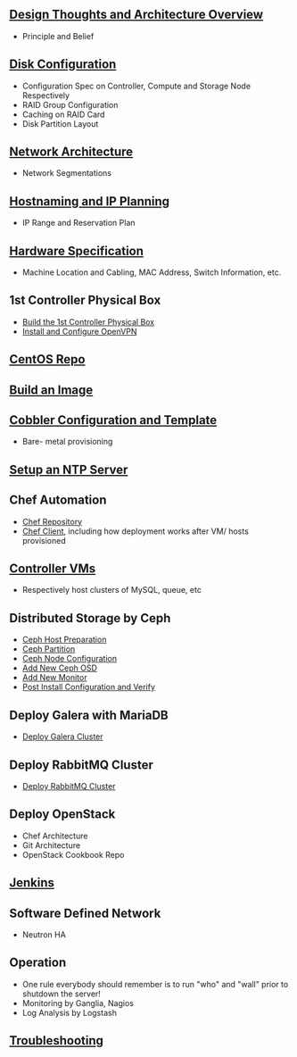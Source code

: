 ## [Design Thoughts and Architecture Overview](ArchitectureOverview.markdown)
  * Principle and Belief

## [Disk Configuration](DiskConfiguration.markdown)
  * Configuration Spec on Controller, Compute and Storage Node Respectively
  * RAID Group Configuration
  * Caching on RAID Card
  * Disk Partition Layout

## [Network Architecture](NetworkConfiguration.markdown)
  * Network Segmentations

## [Hostnaming and IP Planning](IPPlanning.markdown)
  * IP Range and Reservation Plan

## [Hardware Specification](HardwareSpec.markdown)
  * Machine Location and Cabling, MAC Address, Switch Information, etc.

## 1st Controller Physical Box
  * [Build the 1st Controller Physical Box](BuildFirstBox.markdown)
  * [Install and Configure OpenVPN](InstallAndConfigureOpenvpn.markdown)

## [CentOS Repo](CreateCentosRepo.markdown)

## [Build an Image](BuildAnImage.markdown)

## [Cobbler Configuration and Template](BuildCobblerVM.markdown)
  * Bare- metal provisioning

## [Setup an NTP Server](CreateNTP.markdown)

## Chef Automation
  * [Chef Repository](ChefRepo.markdown)
  * [Chef Client](ChefClient.markdown), including how deployment works after VM/ hosts provisioned

## [Controller VMs](BuildControllerVM.markdown)
  * Respectively host clusters of MySQL, queue, etc

## Distributed Storage by Ceph
  * [Ceph Host Preparation](CephPrepare.markdown)
  * [Ceph Partition](CephPartition.markdown)
  * [Ceph Node Configuration](CephDistributedStorage.markdown)
  * [Add New Ceph OSD](CephAddOSD.markdown)
  * [Add New Monitor](CephAddMon.markdown)
  * [Post Install Configuration and Verify](CephPostConfiguration.markdown)

## Deploy Galera with MariaDB
  * [Deploy Galera Cluster](DeployGalera.markdown)

## Deploy RabbitMQ Cluster
  * [Deploy RabbitMQ Cluster](DeployRabbitMQCluster.markdown)

## Deploy OpenStack
  * Chef Architecture
  * Git Architecture
  * OpenStack Cookbook Repo

## [Jenkins](BuildJenkins.markdown)

## Software Defined Network
  * Neutron HA

## Operation
  * One rule everybody should remember is to run "who" and "wall" prior to shutdown the server!
  * Monitoring by Ganglia, Nagios
  * Log Analysis by Logstash

## [Troubleshooting](TroubleShooting.markdown)
